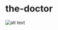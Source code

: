 # the-doctor
![alt text](http://media.4rgos.it/i/Argos/2371407_R_Z001A_UC1678268?$Web$&$DefaultPDP570$&$WebPDPBadge570$&topright=empty&bottomleft=empty "Doctor logo")
